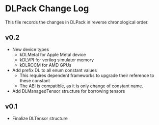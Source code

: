 DLPack Change Log
=================

This file records the changes in DLPack in reverse chronological order.

## v0.2
- New device types
  - kDLMetal for Apple Metal device
  - kDLVPI for verilog simulator memory
  - kDLROCM for AMD GPUs
- Add prefix DL to all enum constant values
  - This requires dependent frameworks to upgrade their reference to these constant
  - The ABI is compatible, as it is only change of constant name.
- Add DLManagedTensor structure for borrowing tensors

## v0.1
- Finalize DLTensor structure
